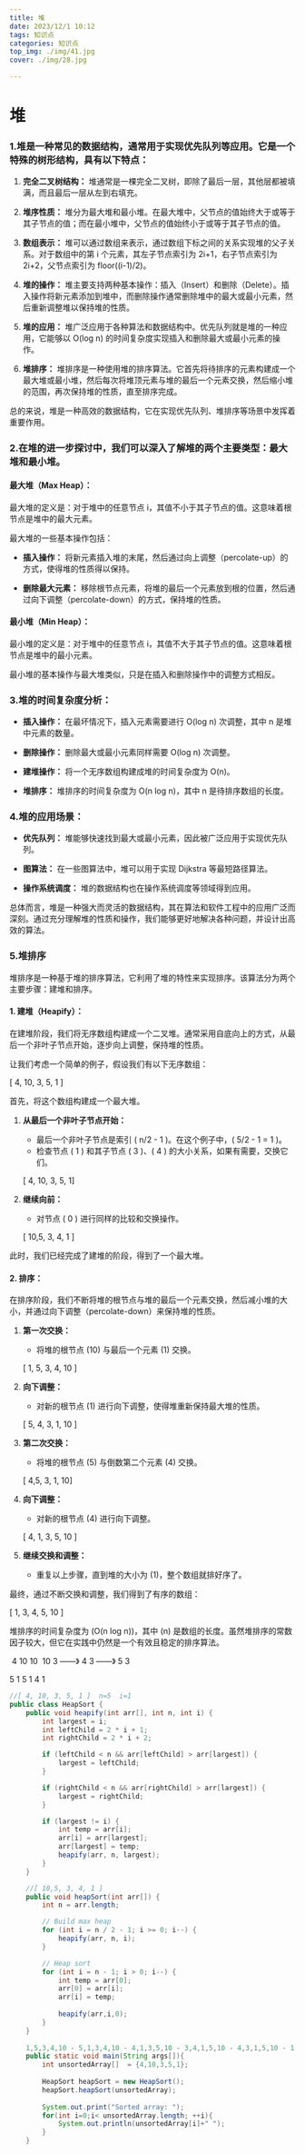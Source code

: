 ```yaml
---
title: 堆
date: 2023/12/1 10:12
tags: 知识点
categories: 知识点
top_img: ./img/41.jpg
cover: ./img/28.jpg

---
```




# 堆

### 1.堆是一种常见的数据结构，通常用于实现优先队列等应用。它是一个特殊的树形结构，具有以下特点：

1. **完全二叉树结构：** 堆通常是一棵完全二叉树，即除了最后一层，其他层都被填满，而且最后一层从左到右填充。

2. **堆序性质：** 堆分为最大堆和最小堆。在最大堆中，父节点的值始终大于或等于其子节点的值；而在最小堆中，父节点的值始终小于或等于其子节点的值。

3. **数组表示：** 堆可以通过数组来表示，通过数组下标之间的关系实现堆的父子关系。对于数组中的第 i 个元素，其左子节点索引为 2i+1，右子节点索引为 2i+2，父节点索引为 floor((i-1)/2)。

4. **堆的操作：** 堆主要支持两种基本操作：插入（Insert）和删除（Delete）。插入操作将新元素添加到堆中，而删除操作通常删除堆中的最大或最小元素，然后重新调整堆以保持堆的性质。

5. **堆的应用：** 堆广泛应用于各种算法和数据结构中。优先队列就是堆的一种应用，它能够以 O(log n) 的时间复杂度实现插入和删除最大或最小元素的操作。

6. **堆排序：** 堆排序是一种使用堆的排序算法。它首先将待排序的元素构建成一个最大堆或最小堆，然后每次将堆顶元素与堆的最后一个元素交换，然后缩小堆的范围，再次保持堆的性质，直至排序完成。

   

总的来说，堆是一种高效的数据结构，它在实现优先队列、堆排序等场景中发挥着重要作用。



### 2.在堆的进一步探讨中，我们可以深入了解堆的两个主要类型：最大堆和最小堆。

#### 最大堆（Max Heap）：

最大堆的定义是：对于堆中的任意节点 i，其值不小于其子节点的值。这意味着根节点是堆中的最大元素。

最大堆的一些基本操作包括：

- **插入操作：** 将新元素插入堆的末尾，然后通过向上调整（percolate-up）的方式，使得堆的性质得以保持。

- **删除最大元素：** 移除根节点元素，将堆的最后一个元素放到根的位置，然后通过向下调整（percolate-down）的方式，保持堆的性质。

#### 最小堆（Min Heap）：

最小堆的定义是：对于堆中的任意节点 i，其值不大于其子节点的值。这意味着根节点是堆中的最小元素。

最小堆的基本操作与最大堆类似，只是在插入和删除操作中的调整方式相反。



### 3.堆的时间复杂度分析：

- **插入操作：** 在最坏情况下，插入元素需要进行 O(log n) 次调整，其中 n 是堆中元素的数量。

- **删除操作：** 删除最大或最小元素同样需要 O(log n) 次调整。

- **建堆操作：** 将一个无序数组构建成堆的时间复杂度为 O(n)。

- **堆排序：** 堆排序的时间复杂度为 O(n log n)，其中 n 是待排序数组的长度。



### 4.堆的应用场景：

- **优先队列：** 堆能够快速找到最大或最小元素，因此被广泛应用于实现优先队列。

- **图算法：** 在一些图算法中，堆可以用于实现 Dijkstra 等最短路径算法。

- **操作系统调度：** 堆的数据结构也在操作系统调度等领域得到应用。

总体而言，堆是一种强大而灵活的数据结构，其在算法和软件工程中的应用广泛而深刻。通过充分理解堆的性质和操作，我们能够更好地解决各种问题，并设计出高效的算法。



### 5.堆排序

堆排序是一种基于堆的排序算法，它利用了堆的特性来实现排序。该算法分为两个主要步骤：建堆和排序。

#### 1. **建堆（Heapify）：**

在建堆阶段，我们将无序数组构建成一个二叉堆。通常采用自底向上的方式，从最后一个非叶子节点开始，逐步向上调整，保持堆的性质。

让我们考虑一个简单的例子，假设我们有以下无序数组：

\[ 4, 10, 3, 5, 1 \]

首先，将这个数组构建成一个最大堆。

1. **从最后一个非叶子节点开始：**
   
   - 最后一个非叶子节点是索引 \( n/2 - 1 \)。在这个例子中，\( 5/2 - 1 = 1 \)。
   - 检查节点 \( 1 \) 和其子节点 \( 3 \)、\( 4 \) 的大小关系，如果有需要，交换它们。
   
   \[ 4, 10, 3, 5, 1\]
   
2. **继续向前：**
   
   - 对节点 \( 0 \) 进行同样的比较和交换操作。
   
   \[ 10,5, 3, 4, 1 \]

此时，我们已经完成了建堆的阶段，得到了一个最大堆。

#### 2. **排序：**

在排序阶段，我们不断将堆的根节点与堆的最后一个元素交换，然后减小堆的大小，并通过向下调整（percolate-down）来保持堆的性质。

1. **第一次交换：**
   
   - 将堆的根节点 \(10\) 与最后一个元素 \(1\) 交换。
   
   \[ 1, 5, 3, 4, 10 \]
   
2. **向下调整：**
   - 对新的根节点 \(1\) 进行向下调整，使得堆重新保持最大堆的性质。

   \[ 5, 4, 3, 1, 10 \]

3. **第二次交换：**
   - 将堆的根节点 \(5\) 与倒数第二个元素 \(4\) 交换。

   \[ 4,5, 3, 1, 10]

4. **向下调整：**
   - 对新的根节点 \(4\) 进行向下调整。

   \[ 4, 1, 3, 5, 10 \]

5. **继续交换和调整：**
   - 重复以上步骤，直到堆的大小为 \(1\)，整个数组就排好序了。

最终，通过不断交换和调整，我们得到了有序的数组：

\[ 1, 3, 4, 5, 10 \]

堆排序的时间复杂度为 \(O(n log n)\)，其中 \(n\) 是数组的长度。虽然堆排序的常数因子较大，但它在实践中仍然是一个有效且稳定的排序算法。

​			4                                   10                                10
​       10      3     ——》         4         3       ——》    5         3

   5      1                            5       1                         4      1

```java
//[ 4, 10, 3, 5, 1 ]  n=5  i=1
public class HeapSort {
    public void heapify(int arr[], int n, int i) {
        int largest = i;
        int leftChild = 2 * i + 1;
        int rightChild = 2 * i + 2;

        if (leftChild < n && arr[leftChild] > arr[largest]) {
            largest = leftChild;
        }

        if (rightChild < n && arr[rightChild] > arr[largest]) {
            largest = rightChild;
        }

        if (largest != i) {
            int temp = arr[i];
            arr[i] = arr[largest];
            arr[largest] = temp;
            heapify(arr, n, largest);
        }
    }

    //[ 10,5, 3, 4, 1 ]
    public void heapSort(int arr[]) {
        int n = arr.length;

        // Build max heap
        for (int i = n / 2 - 1; i >= 0; i--) {
            heapify(arr, n, i);
        }

        // Heap sort
        for (int i = n - 1; i > 0; i--) {
            int temp = arr[0];
            arr[0] = arr[i];
            arr[i] = temp;
            
            heapify(arr,i,0);
        }
    }
    
    1,5,3,4,10 - 5,1,3,4,10 - 4,1,3,5,10 - 3,4,1,5,10 - 4,3,1,5,10 - 1,3,4,5,10
    public static void main(String args[]){
        int unsortedArray[]  = {4,10,3,5,1};
        
        HeapSort heapSort = new HeapSort();
        heapSort.heapSort(unsortedArray);
        
        System.out.print("Sorted array: ");
        for(int i=0;i< unsortedArray.length; ++i){
            System.out.println(unsortedArray[i]+" ");
        }
    }
       

```

